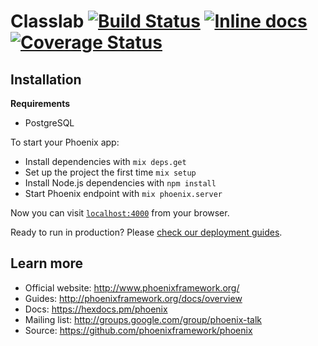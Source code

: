 # Classlab [![Build Status](https://travis-ci.org/classlab/classlab.svg?branch=master)](https://travis-ci.org/classlab/classlab) [![Inline docs](http://inch-ci.org/github/classlab/classlab.svg)](http://inch-ci.org/github/classlab/classlab) [![Coverage Status](https://coveralls.io/repos/github/classlab/classlab/badge.svg?branch=master)](https://coveralls.io/github/classlab/classlab?branch=master)

## Installation

**Requirements**

* PostgreSQL


To start your Phoenix app:

  * Install dependencies with `mix deps.get`
  * Set up the project the first time `mix setup`
  * Install Node.js dependencies with `npm install`
  * Start Phoenix endpoint with `mix phoenix.server`

Now you can visit [`localhost:4000`](http://localhost:4000) from your browser.

Ready to run in production? Please [check our deployment guides](http://www.phoenixframework.org/docs/deployment).

## Learn more

  * Official website: http://www.phoenixframework.org/
  * Guides: http://phoenixframework.org/docs/overview
  * Docs: https://hexdocs.pm/phoenix
  * Mailing list: http://groups.google.com/group/phoenix-talk
  * Source: https://github.com/phoenixframework/phoenix
